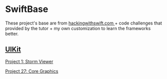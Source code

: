 # SwiftBase

These project's base are from [hackingwithswift.com ](https://www.hackingwithswift.com/read) + code challenges that provided by the tutor + my own customization to learn the frameworks better.


## [UIKit](https://www.hackingwithswift.com/read)

[Project 1: Storm Viewer ](https://github.com/mamadfrhi/SwiftBase/tree/main/Project1_StormViewer/Project1_StormViewer)

[Project 27: Core Graphics](https://github.com/mamadfrhi/SwiftBase/tree/main/Project27_CoreGraphic)

